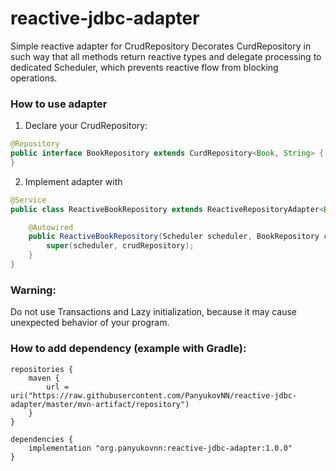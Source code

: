 # reactive-jdbc-adapter

Simple reactive adapter for CrudRepository
Decorates CurdRepository in such way that all methods return reactive types and delegate processing to dedicated Scheduler, which prevents reactive flow from blocking operations.

### How to use adapter

1. Declare your CrudRepository:
```java
@Repository
public interface BookRepository extends CurdRepository<Book, String> {
}
```

2. Implement adapter with
```java
@Service
public class ReactiveBookRepository extends ReactiveRepositoryAdapter<Book, String> {

    @Autowired
    public ReactiveBookRepository(Scheduler scheduler, BookRepository crudRepository) {
        super(scheduler, crudRepository);
    }
}
```

### Warning:
Do not use Transactions and Lazy initialization, because it may cause unexpected behavior of your program.

### How to add dependency (example with Gradle):
```
repositories {
    maven {
        url = uri("https://raw.githubusercontent.com/PanyukovNN/reactive-jdbc-adapter/master/mvn-artifact/repository")
    }
}

dependencies {
    implementation "org.panyukovnn:reactive-jdbc-adapter:1.0.0"
}
```